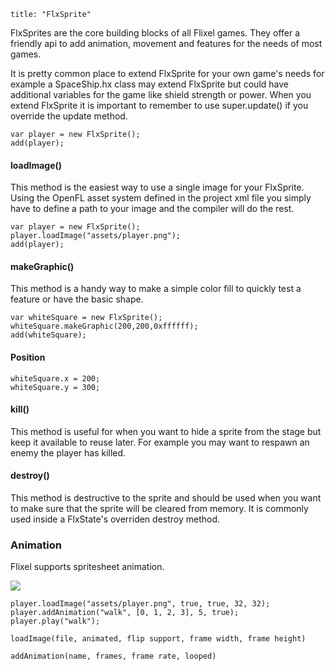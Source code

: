```
title: "FlxSprite"
```

FlxSprites are the core building blocks of all Flixel games. They offer a friendly api to add animation, movement and features for the needs of most games.

It is pretty common place to extend FlxSprite for your own game's needs for example a SpaceShip.hx class may extend FlxSprite but could have additional variables for the game like shield strength or power. When you extend FlxSprite it is important to remember to use super.update() if you override the update method.

```
var player = new FlxSprite();
add(player);
```

#### loadImage()

This method is the easiest way to use a single image for your FlxSprite. Using the OpenFL asset system defined in the project xml file you simply have to define a path to your image and the compiler will do the rest.

```
var player = new FlxSprite();
player.loadImage("assets/player.png");
add(player);
```

#### makeGraphic()

This method is a handy way to make a simple color fill to quickly test a feature or have the basic shape.

```
var whiteSquare = new FlxSprite();
whiteSquare.makeGraphic(200,200,0xffffff);
add(whiteSquare);
```

#### Position

```
whiteSquare.x = 200;
whiteSquare.y = 300;
```

#### ​kill()

This method is useful for when you want to hide a sprite from the stage but keep it available to reuse later. For example you may want to respawn an enemy the player has killed.

#### destroy()

This method is destructive to the sprite and should be used when you want to make sure that the sprite will be cleared from memory. It is commonly used inside a FlxState's overriden destroy method.

### Animation

Flixel supports spritesheet animation.

![](http://haxeflixel.com/sites/haxeflixel.com/files/sprite-animation-example.png)

```
player.loadImage("assets/player.png", true, true, 32, 32);
player.addAnimation("walk", [0, 1, 2, 3], 5, true);
player.play("walk");

loadImage(file, animated, flip support, frame width, frame height)

addAnimation(name, frames, frame rate, looped)
```